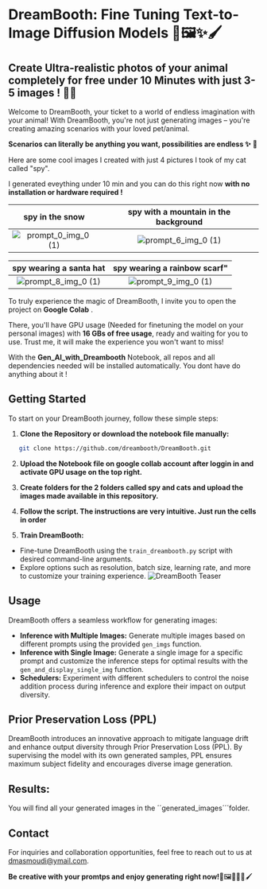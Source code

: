 # DreamBooth: Fine Tuning Text-to-Image Diffusion Models 🎨🖼️✨🖌️

## Create Ultra-realistic photos of your animal completely for free under 10 Minutes with just 3-5 images ! 🎨✨

Welcome to DreamBooth, your ticket to a world of endless imagination with your animal! 
With DreamBooth, you're not just generating images – you're creating amazing scenarios with your loved pet/animal.


**Scenarios can literally be anything you want, possibilities are endless ✨** 🚀

Here are some cool images I created with just 4 pictures I took of my cat called "spy".


I generated eveything under 10 min and you can do this right now **with no installation or hardware required !**

spy in the snow            |  spy with a mountain in the background
:-------------------------:|:-------------------------:
 ![prompt_0_img_0 (1)](https://github.com/dalixMasmoudi/GenAI_Dreambooth/assets/94851502/2e3ef757-8511-472c-bee1-7333746d1d1e) |  ![prompt_6_img_0 (1)](https://github.com/dalixMasmoudi/GenAI_Dreambooth/assets/94851502/e3b48fca-a8c2-4eca-986c-3a1ae1152cf5)


spy wearing a santa hat           |  spy wearing a rainbow scarf"
:-------------------------:|:-------------------------:
![prompt_8_img_0 (1)](https://github.com/dalixMasmoudi/GenAI_Dreambooth/assets/94851502/27591290-c893-4735-ba8a-81cfe01af549) | ![prompt_9_img_0 (1)](https://github.com/dalixMasmoudi/GenAI_Dreambooth/assets/94851502/3613e2bb-966d-4522-8c1e-6de09dac65bd)





To truly experience the magic of DreamBooth, I invite you to open the project on  **Google Colab** . 


There, you'll have GPU usage (Needed for finetuning the model on your personal images) with **16 GBs of free usage**, ready and waiting for you to use. Trust me, it will make the experience you won't want to miss!

With the **Gen_AI_with_Dreambooth** Notebook, all repos and all dependencies needed will be installed automatically. You dont have do anything about it !
## Getting Started

To start on your DreamBooth journey, follow these simple steps:

1. **Clone the Repository or download the notebook file manually:**
```bash
   git clone https://github.com/dreambooth/DreamBooth.git
```

2. **Upload the Notebook file on google collab account after loggin in and activate GPU usage on the top right.**

3. **Create folders for the 2 folders called spy and cats and upload the images made available in this repository.**

4. **Follow the script. The instructions are very intuitive. Just run the cells in order**

4. **Train DreamBooth:**
- Fine-tune DreamBooth using the `train_dreambooth.py` script with desired command-line arguments.
- Explore options such as resolution, batch size, learning rate, and more to customize your training experience.
![DreamBooth Teaser](https://dreambooth.github.io/DreamBooth_files/teaser_static.jpg)

## Usage

DreamBooth offers a seamless workflow for generating images:

- **Inference with Multiple Images:** Generate multiple images based on different prompts using the provided `gen_imgs` function.
- **Inference with Single Image:** Generate a single image for a specific prompt and customize the inference steps for optimal results with the `gen_and_display_single_img` function.
- **Schedulers:** Experiment with different schedulers to control the noise addition process during inference and explore their impact on output diversity.

## Prior Preservation Loss (PPL)

DreamBooth introduces an innovative approach to mitigate language drift and enhance output diversity through Prior Preservation Loss (PPL). By supervising the model with its own generated samples, PPL ensures maximum subject fidelity and encourages diverse image generation.


## Results: 

You will find all your generated images in the ´´generated_images´´´folder.


## Contact

For inquiries and collaboration opportunities, feel free to reach out to us at [dmasmoudi@ymail.com](mailto:dmasmoudi@ymail.com). 


**Be creative with your promtps and enjoy generating right now!**🎨🖼️🚀🐱✨🖌️
